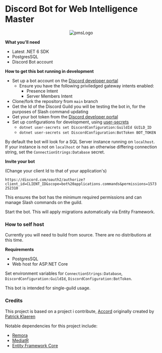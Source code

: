 # Discord Bot for Web Intelligence Master
<p align="center">
    <img alt='pmsLogo' src='https://msc.iee.ihu.gr/wp-content/uploads/2019/06/cropped-newlogo-8.png'/>
</p>

**What you'll need**

- Latest .NET 6 SDK
- PostgresSQL
- Discord Bot account

**How to get this bot running in development**

- Set up a bot account on the [Discord developer portal](https://discord.com/developers/applications)
    - Ensure you have the following priviledged gateway intents enabled:
        - Presence Intent
        - Server Members Intent
- Clone/fork the repository from `main` branch
- Get the Id of the Discord Guild you will be testing the bot in, for the purposes of Slash command updating
- Get your bot token from the [Discord developer portal](https://discord.com/developers/applications)
- Set up configurations for development, using [user-secrets](https://docs.microsoft.com/en-us/aspnet/core/security/app-secrets)
    - `dotnet user-secrets set DiscordConfiguration:GuildId GUILD_ID`
    - `dotnet user-secrets set DiscordConfiguration:BotToken BOT_TOKEN`

By default the bot will look for a SQL Server instance running on `localhost`. If your instance is not on `localhost` or has an otherwise differing connection string, set the `ConnectionStrings:Database` secret.

**Invite your bot**

(Change your client Id to that of your application's)

```https://discord.com/oauth2/authorize?client_id=CLIENT_ID&scope=bot%20applications.commands&permissions=1573252310```

This ensures the bot has the minimum required permissions and can manage Slash commands on the guild.

Start the bot. This will apply migrations automatically via Entity Framework.

### How to self host

Currently you will need to build from source. There are no distributions at this time.

**Requirements**
- PostgresSQL
- Web host for ASP.NET Core

Set environment variables for `ConnectionStrings:Database`, `DiscordConfiguration:GuildId`, `DiscordConfiguration:BotToken`.

This bot is intended for single-guild usage.

### Credits

This project is based on a project i contribute, [Accord](https://github.com/patrickklaeren/Accord) originally created by [Patrick Klaeren](https://github.com/patrickklaeren/)

Notable dependencies for this project include:
- [Remora](https://github.com/Nihlus/Remora.Discord)
- [MediatR](https://github.com/jbogard/MediatR)
- [Entity Framework Core](https://docs.microsoft.com/en-us/ef/core/)

